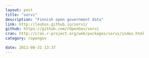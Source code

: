 ```yaml
---
layout: post
title: "sorvi"
description: "Finnish open government data"
link: http://louhos.github.io/sorvi/
github: https://github.com/rOpenGov/sorvi
cran: http://cran.r-project.org/web/packages/sorvi/index.html
category: ropengov

date: 2011-08-31 13:37
---
```


